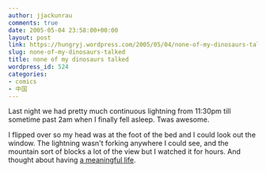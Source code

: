 ```yaml
---
author: jjackunrau
comments: true
date: 2005-05-04 23:58:00+00:00
layout: post
link: https://hungryj.wordpress.com/2005/05/04/none-of-my-dinosaurs-talked/
slug: none-of-my-dinosaurs-talked
title: none of my dinosaurs talked
wordpress_id: 524
categories:
- comics
- 中国
---
```


Last night we had pretty much continuous lightning from 11:30pm till sometime past 2am when I finally fell asleep.  Twas awesome.
  

  
I flipped over so my head was at the foot of the bed and I could look out the window.  The lightning wasn't forking anywhere I could see, and the mountain sort of blocks a lot of the view but I watched it for hours.  And thought about having [a meaningful life](http://www.qwantz.com/index.pl?comic=534).
